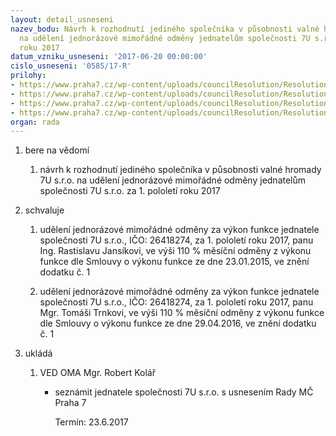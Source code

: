 ```yaml
---
layout: detail_usneseni
nazev_bodu: Návrh k rozhodnutí jediného společníka v působnosti valné hromady 7U s.r.o.
  na udělení jednorázové mimořádné odměny jednatelům společnosti 7U s.r.o. za 1. pololetí
  roku 2017
datum_vzniku_usneseni: '2017-06-20 00:00:00'
cislo_usneseni: '0585/17-R'
prilohy:
- https://www.praha7.cz/wp-content/uploads/councilResolution/Resolutions/29269/export/01_odm7U062017~218983.docx
- https://www.praha7.cz/wp-content/uploads/councilResolution/Resolutions/29269/export/02_odm7U062017~218982.pdf
- https://www.praha7.cz/wp-content/uploads/councilResolution/Resolutions/29269/export/03_odm7U062017~218981.pdf
- https://www.praha7.cz/wp-content/uploads/councilResolution/Resolutions/29269/export/export~295807.pdf
organ: rada
---
```

<ol id="urzList" class="urzList_view"><li id="" class="urzClass1"><span name="1">bere na vědomí</span><ol class="urzOlClass"><li style="text-align: left;" id="" class="urzClass2"><span><p>návrh k rozhodnutí jediného společníka v působnosti valné hromady 7U s.r.o. na udělení jednorázové mimořádné odměny jednatelům společnosti 7U s.r.o. za 1. pololetí roku 2017</p></span></li></ol></li><li id="" class="urzClass1"><span name="24">schvaluje</span><ol class="urzOlClass"><li style="text-align: left;" id="" class="urzClass2"><span><p>udělení jednorázové mimořádné odměny za výkon funkce jednatele společnosti 7U s.r.o., IČO: 26418274, za 1. pololetí roku 2017, panu Ing. Rastislavu Jansíkovi, ve výši 110 % měsíční odměny z výkonu funkce dle Smlouvy o výkonu funkce ze dne 23.01.2015, ve znění dodatku č. 1</p></span></li><li style="text-align: left;" id="" class="urzClass2"><span><p>udělení jednorázové mimořádné odměny za výkon funkce jednatele společnosti 7U s.r.o., IČO: 26418274, za 1. pololetí roku 2017, panu Mgr. Tomáši Trnkovi, ve výši 110 % měsíční odměny z výkonu funkce dle Smlouvy o výkonu funkce ze dne 29.04.2016, ve znění dodatku č. 1<br></p></span></li></ol></li><li class="urzClass1" id="urzUkoly"><span name="1">ukládá</span><ol class="urzOlClass"><li class="urzClass2"><span><p>VED OMA Mgr. Robert Kolář</p></span><ul class="urzUlClass"><li class="urzClass3"><span><p>seznámit jednatele společnosti 7U s.r.o. s usnesením Rady MČ Praha 7</p></span><span class="urzUkolTermin">  Termín:&nbsp;23.6.2017</span></li></ul></li></ol></li></ol>